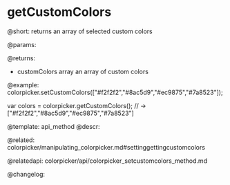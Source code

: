 getCustomColors
=============

@short: returns an array of selected custom colors


@params:


@returns:
- customColors    array    an array of custom colors


@example:
colorpicker.setCustomColors(["#f2f2f2","#8ac5d9","#ec9875","#7a8523"]);

var colors = colorpicker.getCustomColors();
// -> ["#f2f2f2","#8ac5d9","#ec9875","#7a8523"]


@template: api_method
@descr:

@related: colorpicker/manipulating_colorpicker.md#settinggettingcustomcolors

@relatedapi:
colorpicker/api/colorpicker_setcustomcolors_method.md


@changelog:


